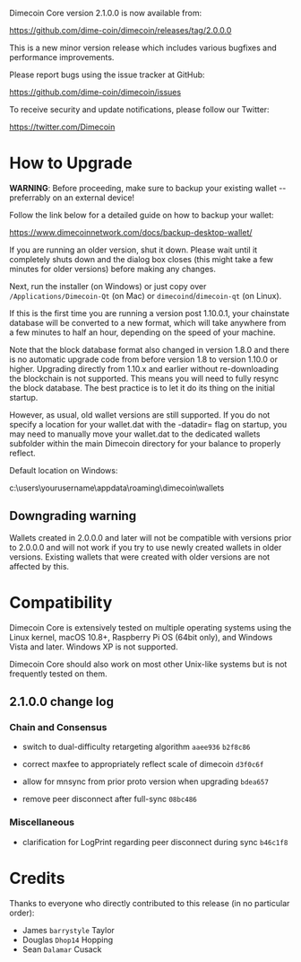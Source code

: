 Dimecoin Core version 2.1.0.0 is now available from:

  <https://github.com/dime-coin/dimecoin/releases/tag/2.0.0.0>

This is a new minor version release which includes various bugfixes and performance improvements.

Please report bugs using the issue tracker at GitHub:

  <https://github.com/dime-coin/dimecoin/issues>

To receive security and update notifications, please follow our Twitter:

  <https://twitter.com/Dimecoin>

How to Upgrade
==============

**WARNING**: Before proceeding, make sure to backup your existing wallet -- preferrably on an external device!

Follow the link below for a detailed guide on how to backup your wallet: 

  <https://www.dimecoinnetwork.com/docs/backup-desktop-wallet/>

If you are running an older version, shut it down. Please wait until it completely shuts down and the dialog box closes (this might take a few minutes for older versions) before making any changes. 

Next, run the installer (on Windows) or just copy over `/Applications/Dimecoin-Qt` (on Mac)
or `dimecoind`/`dimecoin-qt` (on Linux).

If this is the first time you are running a version post 1.10.0.1, your chainstate database will be converted to a new format, which will take anywhere from a few minutes to half an hour, depending on the speed of your machine. 

Note that the block database format also changed in version 1.8.0 and there is no automatic upgrade code from before version 1.8 to version 1.10.0 or higher. Upgrading directly from 1.10.x and earlier without re-downloading the blockchain is not supported. This means you will need to fully resync the block database. The best practice is to let it do its thing on the initial startup. 

However, as usual, old wallet versions are still supported. If you do not specify a location for your wallet.dat with the -datadir= flag on startup, you may need to manually move your wallet.dat to the dedicated wallets subfolder within the main Dimecoin directory for your balance to properly reflect.

Default location on Windows:

c:\users\yourusername\appdata\roaming\dimecoin\wallets

Downgrading warning
-------------------

Wallets created in 2.0.0.0 and later will not be compatible with versions prior to 2.0.0.0 and will not work if you try to use newly created wallets in older versions. Existing wallets that were created with older versions are not affected by this. 

Compatibility
==============

Dimecoin Core is extensively tested on multiple operating systems using the Linux kernel, macOS 10.8+, Raspberry Pi OS (64bit only), 
and Windows Vista and later. Windows XP is not supported.

Dimecoin Core should also work on most other Unix-like systems but is not frequently tested on them.

2.1.0.0 change log
------------------

### Chain and Consensus
- switch to dual-difficulty retargeting algorithm `aaee936` `b2f8c86`

- correct maxfee to appropriately reflect scale of dimecoin `d3f0c6f`

- allow for mnsync from prior proto version when upgrading `bdea657`

- remove peer disconnect after full-sync `08bc486`

### Miscellaneous

- clarification for LogPrint regarding peer disconnect during sync `b46c1f8`



Credits
=======

Thanks to everyone who directly contributed to this release (in no particular order):

- James `barrystyle` Taylor
- Douglas `Dhop14` Hopping
- Sean `Dalamar` Cusack